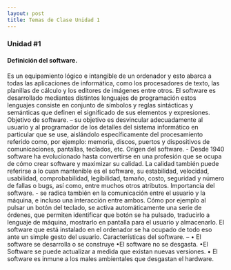 ```yaml
---
layout: post
title: Temas de Clase Unidad 1
---
```


### Unidad #1

#### Definición del software.
Es un equipamiento lógico e intangible de un ordenador  y esto abarca a todas las aplicaciones de informática, como los procesadores de texto, las planillas de cálculo y los editores de imágenes entre otros. El software es desarrollado mediantes distintos lenguajes de programación estos lenguajes consiste en conjunto de símbolos y reglas sintácticas y semánticas que definen el significado de sus elementos y expresiones.
Objetivo de software. – su objetivo es desvincular adecuadamente al usuario y al programador de los detalles del sistema informático en particular que se use, aislándolo específicamente del procesamiento referido como, por ejemplo: memoria, discos, puertos y dispositivos de comunicaciones, pantallas, teclados, etc.
Origen del software. - Desde 1940 software ha evolucionado hasta convertirse en una profesión que se ocupa de cómo crear software y maximizar su calidad. La calidad también puede referirse a lo cuan mantenible es el software, su estabilidad, velocidad, usabilidad, comprobabilidad, legibilidad, tamaño, costo, seguridad y número de fallas o bugs, así como, entre muchos otros atributos.
 Importancia del software. - se radica también en la comunicación entre el usuario y la máquina, e incluso una interacción entre ambos. Cómo por ejemplo al pulsar un botón del teclado, se activa automáticamente una serie de órdenes, que permiten identificar que botón se ha pulsado, traducirlo a lenguaje de máquina, mostrarlo en pantalla para el usuario y almacenarlo. El software que está instalado en el ordenador se ha ocupado de todo eso ante un simple gesto del usuario.
Características del software. –
• El software se desarrolla o se construye
•El software no se desgasta.
•El Software se puede actualizar a medida que existan nuevas versiones.
• El software es inmune a los males ambientales que desgastan el hardware.

